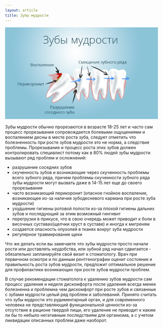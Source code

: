 ```yaml
---
layout: article
title: Зубы мудрости
---
```

<span class="image right">![Зубы мудрости](/images/zub-mudrosti.jpg)</span>

Зубы мудрости обычно прорезаются в возрасте 18-25 лет и часто сам процесс прорезывания сопровождается болевыми ощущениями и воспалением десны в месте роста зуба, следует отметить что болезненность при росте зубов мудрости это не норма, а следствие проблемы. Прорезывание и процесс роста этих зубов должен контролировать специалист потому как в 80% людей зубы мудрости вызывают ряд проблем и осложнений:

* разрушение соседних зубов 
* скученность зубов и возникающие через скученность проблемы всего зубного ряда, причем проблемы скученности зубного ряда зубы мудрости могут вызвать даже в 14-15 лет еще до своего прорезывания
* часто возникающий перикоронит (опасное гнойное воспаление, возникающее из-за наличия зубодесневого кармана при росте зуба мудрости)
* ухудшение гигиены ротовой полости из-за плохой гигиены дальних зубов и последующий за этим возможный гингивит
* перегрузки в прикусе, что в свою очередь может приводит к боли в височных суставах(щелчки хруст в суставе) и иногда к мигреням
* создается опасность опухолей в тканях вокруг зуба мудрости
* регулярное травмирование щеки

Что же делать если вы замечаете что зубы мудрости просто начали рости или доставлять неудобства, или зубной ряд начал сдвигается - обязательно запланируйте свой визит к стоматологу. Врач при первичном осмотре и по данным рентгенографии оценит состояние и правильность роста зубов мудрости, предложит оптимальное решение для профилактики возникающих при росте зубов мудрости проблем.

В случае рекомендации стоматолога к удалению зубов мудрости сам процесс удаления и неделя дискомфорта после удаления всегда менее болезненна и проблемна чем дискомфорт при росте зубов и связанные с зубами мудрости целый ряд проблем и заболеваний. Принято считать что зубы мудрости это рудиментарный орган, и для современного человека не представляющий функциональной ценности из-за отсутствие в рационе твердой пищи, его удаление не приводит к каким ли бы то небыло негативным последствиям для организма, а с учетом ликвидации описанных проблем даже наоборот.